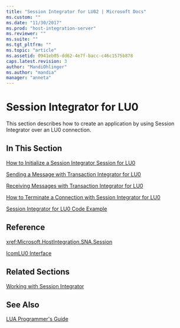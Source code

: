```yaml
---
title: "Session Integrator for LU02 | Microsoft Docs"
ms.custom: ""
ms.date: "11/30/2017"
ms.prod: "host-integration-server"
ms.reviewer: ""
ms.suite: ""
ms.tgt_pltfrm: ""
ms.topic: "article"
ms.assetid: 0941eb05-dd62-4e7f-bacc-c46c1575b878
caps.latest.revision: 3
author: "MandiOhlinger"
ms.author: "mandia"
manager: "anneta"
---
```

# Session Integrator for LU0
This section describes how to create an application by using Session Integrator over an LU0 connection.  
  
## In This Section  
 [How to Initialize a Session Integrator Session for LU0](../core/how-to-initialize-a-session-integrator-session-for-lu01.md)  
  
 [Sending a Message with Transaction Integrator for LU0](../core/sending-a-message-with-transaction-integrator-for-lu01.md)  
  
 [Receiving Messages with Transaction Integrator for LU0](../core/receiving-messages-with-transaction-integrator-for-lu01.md)  
  
 [How to Terminate a Connection with Session Integrator for LU0](../core/how-to-terminate-a-connection-with-session-integrator-for-lu02.md)  
  
 [Session Integrator for LU0 Code Example](../core/session-integrator-for-lu0-code-example2.md)  
  
## Reference  
 <xref:Microsoft.HostIntegration.SNA.Session>  
  
 [IcomLU0 Interface](../core/icomlu0-interface1.md)  
  
## Related Sections  
 [Working with Session Integrator](../core/working-with-session-integrator1.md)  
  
## See Also  
 [LUA Programmer's Guide](../core/lua-programmer-s-guide1.md)